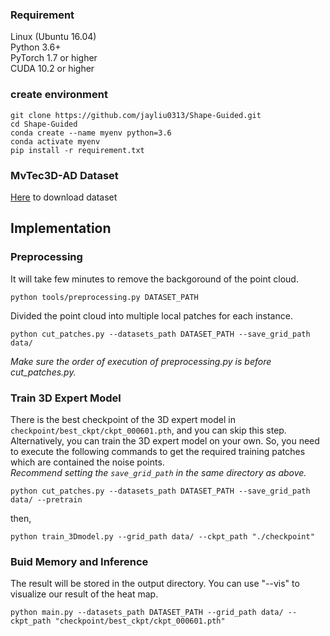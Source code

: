 ### Requirement
Linux (Ubuntu 16.04)  
Python 3.6+  
PyTorch 1.7 or higher  
CUDA 10.2 or higher

### create environment
```
git clone https://github.com/jayliu0313/Shape-Guided.git
cd Shape-Guided
conda create --name myenv python=3.6
conda activate myenv
pip install -r requirement.txt
```

### MvTec3D-AD Dataset
[Here](https://www.mvtec.com/company/research/datasets/mvtec-3d-ad) to download dataset

## Implementation

### Preprocessing
It will take few minutes to remove the backgoround of the point cloud.
```
python tools/preprocessing.py DATASET_PATH
```
Divided the point cloud into multiple local patches for each instance.<br/>
```
python cut_patches.py --datasets_path DATASET_PATH --save_grid_path data/
```
*Make sure the order of execution of preprocessing.py is before cut_patches.py.* <br/>

### Train 3D Expert Model
There is the best checkpoint of the 3D expert model in ```checkpoint/best_ckpt/ckpt_000601.pth```, and you can skip this step. Alternatively, you can train the 3D expert model on your own. So, you need to execute the following commands to get the required training patches which are contained the noise points.<br/>
*Recommend setting the ```save_grid_path``` in the same directory as above.*
```
python cut_patches.py --datasets_path DATASET_PATH --save_grid_path data/ --pretrain
```
then,
```
python train_3Dmodel.py --grid_path data/ --ckpt_path "./checkpoint"
```

### Buid Memory and Inference
The result will be stored in the output directory.
You can use "--vis" to visualize our result of the heat map. 
```
python main.py --datasets_path DATASET_PATH --grid_path data/ --ckpt_path "checkpoint/best_ckpt/ckpt_000601.pth"
```

